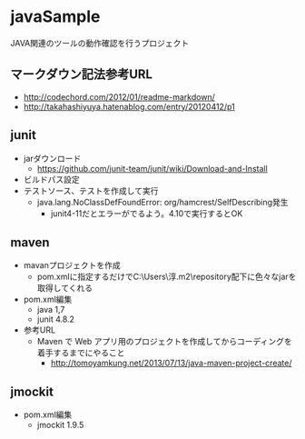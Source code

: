 javaSample
==========

JAVA関連のツールの動作確認を行うプロジェクト  

マークダウン記法参考URL  
---------------------------------
* <http://codechord.com/2012/01/readme-markdown/>  
* <http://takahashiyuya.hatenablog.com/entry/20120412/p1>  

junit  
---------------------------------
* jarダウンロード  
    * <https://github.com/junit-team/junit/wiki/Download-and-Install>  
* ビルドパス設定  
* テストソース、テストを作成して実行  
    * java.lang.NoClassDefFoundError: org/hamcrest/SelfDescribing発生  
        * junit4-11だとエラーがでるよう。4.10で実行するとOK  

maven  
---------------------------------
* mavanプロジェクトを作成  
    * pom.xmlに指定するだけでC:\Users\淳\.m2\repository配下に色々なjarを取得してくれる  
* pom.xml編集  
    * java 1,7  
    * junit 4.8.2  
* 参考URL  
    * Maven で Web アプリ用のプロジェクトを作成してからコーディングを着手するまでにやること  
        * <http://tomoyamkung.net/2013/07/13/java-maven-project-create/>  

jmockit  
---------------------------------
* pom.xml編集  
    * jmockit 1.9.5  

